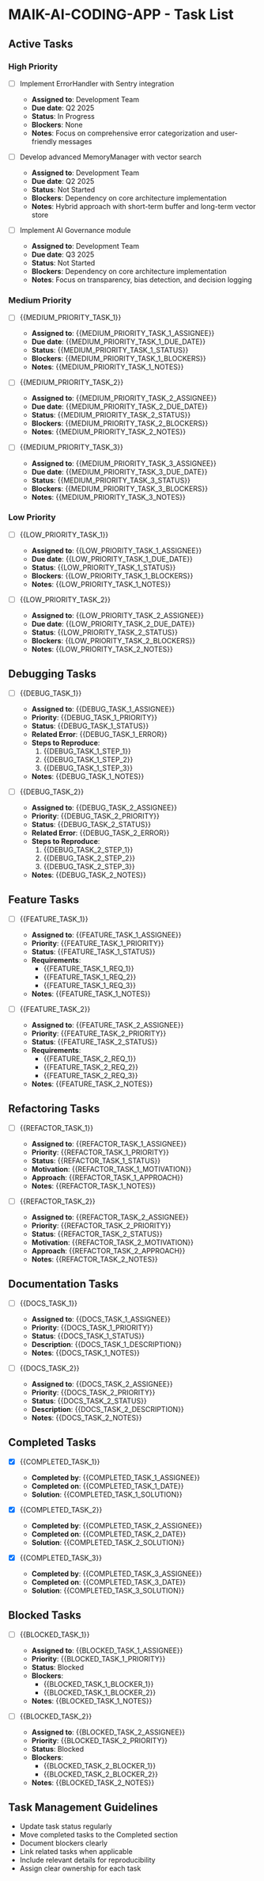 # MAIK-AI-CODING-APP - Task List

## Active Tasks

### High Priority

- [ ] Implement ErrorHandler with Sentry integration
  - **Assigned to**: Development Team
  - **Due date**: Q2 2025
  - **Status**: In Progress
  - **Blockers**: None
  - **Notes**: Focus on comprehensive error categorization and user-friendly messages

- [ ] Develop advanced MemoryManager with vector search
  - **Assigned to**: Development Team
  - **Due date**: Q2 2025
  - **Status**: Not Started
  - **Blockers**: Dependency on core architecture implementation
  - **Notes**: Hybrid approach with short-term buffer and long-term vector store

- [ ] Implement AI Governance module
  - **Assigned to**: Development Team
  - **Due date**: Q3 2025
  - **Status**: Not Started
  - **Blockers**: Dependency on core architecture implementation
  - **Notes**: Focus on transparency, bias detection, and decision logging

### Medium Priority

- [ ] {{MEDIUM_PRIORITY_TASK_1}}
  - **Assigned to**: {{MEDIUM_PRIORITY_TASK_1_ASSIGNEE}}
  - **Due date**: {{MEDIUM_PRIORITY_TASK_1_DUE_DATE}}
  - **Status**: {{MEDIUM_PRIORITY_TASK_1_STATUS}}
  - **Blockers**: {{MEDIUM_PRIORITY_TASK_1_BLOCKERS}}
  - **Notes**: {{MEDIUM_PRIORITY_TASK_1_NOTES}}

- [ ] {{MEDIUM_PRIORITY_TASK_2}}
  - **Assigned to**: {{MEDIUM_PRIORITY_TASK_2_ASSIGNEE}}
  - **Due date**: {{MEDIUM_PRIORITY_TASK_2_DUE_DATE}}
  - **Status**: {{MEDIUM_PRIORITY_TASK_2_STATUS}}
  - **Blockers**: {{MEDIUM_PRIORITY_TASK_2_BLOCKERS}}
  - **Notes**: {{MEDIUM_PRIORITY_TASK_2_NOTES}}

- [ ] {{MEDIUM_PRIORITY_TASK_3}}
  - **Assigned to**: {{MEDIUM_PRIORITY_TASK_3_ASSIGNEE}}
  - **Due date**: {{MEDIUM_PRIORITY_TASK_3_DUE_DATE}}
  - **Status**: {{MEDIUM_PRIORITY_TASK_3_STATUS}}
  - **Blockers**: {{MEDIUM_PRIORITY_TASK_3_BLOCKERS}}
  - **Notes**: {{MEDIUM_PRIORITY_TASK_3_NOTES}}

### Low Priority

- [ ] {{LOW_PRIORITY_TASK_1}}
  - **Assigned to**: {{LOW_PRIORITY_TASK_1_ASSIGNEE}}
  - **Due date**: {{LOW_PRIORITY_TASK_1_DUE_DATE}}
  - **Status**: {{LOW_PRIORITY_TASK_1_STATUS}}
  - **Blockers**: {{LOW_PRIORITY_TASK_1_BLOCKERS}}
  - **Notes**: {{LOW_PRIORITY_TASK_1_NOTES}}

- [ ] {{LOW_PRIORITY_TASK_2}}
  - **Assigned to**: {{LOW_PRIORITY_TASK_2_ASSIGNEE}}
  - **Due date**: {{LOW_PRIORITY_TASK_2_DUE_DATE}}
  - **Status**: {{LOW_PRIORITY_TASK_2_STATUS}}
  - **Blockers**: {{LOW_PRIORITY_TASK_2_BLOCKERS}}
  - **Notes**: {{LOW_PRIORITY_TASK_2_NOTES}}

## Debugging Tasks

- [ ] {{DEBUG_TASK_1}}
  - **Assigned to**: {{DEBUG_TASK_1_ASSIGNEE}}
  - **Priority**: {{DEBUG_TASK_1_PRIORITY}}
  - **Status**: {{DEBUG_TASK_1_STATUS}}
  - **Related Error**: {{DEBUG_TASK_1_ERROR}}
  - **Steps to Reproduce**: 
    1. {{DEBUG_TASK_1_STEP_1}}
    2. {{DEBUG_TASK_1_STEP_2}}
    3. {{DEBUG_TASK_1_STEP_3}}
  - **Notes**: {{DEBUG_TASK_1_NOTES}}

- [ ] {{DEBUG_TASK_2}}
  - **Assigned to**: {{DEBUG_TASK_2_ASSIGNEE}}
  - **Priority**: {{DEBUG_TASK_2_PRIORITY}}
  - **Status**: {{DEBUG_TASK_2_STATUS}}
  - **Related Error**: {{DEBUG_TASK_2_ERROR}}
  - **Steps to Reproduce**: 
    1. {{DEBUG_TASK_2_STEP_1}}
    2. {{DEBUG_TASK_2_STEP_2}}
    3. {{DEBUG_TASK_2_STEP_3}}
  - **Notes**: {{DEBUG_TASK_2_NOTES}}

## Feature Tasks

- [ ] {{FEATURE_TASK_1}}
  - **Assigned to**: {{FEATURE_TASK_1_ASSIGNEE}}
  - **Priority**: {{FEATURE_TASK_1_PRIORITY}}
  - **Status**: {{FEATURE_TASK_1_STATUS}}
  - **Requirements**: 
    - {{FEATURE_TASK_1_REQ_1}}
    - {{FEATURE_TASK_1_REQ_2}}
    - {{FEATURE_TASK_1_REQ_3}}
  - **Notes**: {{FEATURE_TASK_1_NOTES}}

- [ ] {{FEATURE_TASK_2}}
  - **Assigned to**: {{FEATURE_TASK_2_ASSIGNEE}}
  - **Priority**: {{FEATURE_TASK_2_PRIORITY}}
  - **Status**: {{FEATURE_TASK_2_STATUS}}
  - **Requirements**: 
    - {{FEATURE_TASK_2_REQ_1}}
    - {{FEATURE_TASK_2_REQ_2}}
    - {{FEATURE_TASK_2_REQ_3}}
  - **Notes**: {{FEATURE_TASK_2_NOTES}}

## Refactoring Tasks

- [ ] {{REFACTOR_TASK_1}}
  - **Assigned to**: {{REFACTOR_TASK_1_ASSIGNEE}}
  - **Priority**: {{REFACTOR_TASK_1_PRIORITY}}
  - **Status**: {{REFACTOR_TASK_1_STATUS}}
  - **Motivation**: {{REFACTOR_TASK_1_MOTIVATION}}
  - **Approach**: {{REFACTOR_TASK_1_APPROACH}}
  - **Notes**: {{REFACTOR_TASK_1_NOTES}}

- [ ] {{REFACTOR_TASK_2}}
  - **Assigned to**: {{REFACTOR_TASK_2_ASSIGNEE}}
  - **Priority**: {{REFACTOR_TASK_2_PRIORITY}}
  - **Status**: {{REFACTOR_TASK_2_STATUS}}
  - **Motivation**: {{REFACTOR_TASK_2_MOTIVATION}}
  - **Approach**: {{REFACTOR_TASK_2_APPROACH}}
  - **Notes**: {{REFACTOR_TASK_2_NOTES}}

## Documentation Tasks

- [ ] {{DOCS_TASK_1}}
  - **Assigned to**: {{DOCS_TASK_1_ASSIGNEE}}
  - **Priority**: {{DOCS_TASK_1_PRIORITY}}
  - **Status**: {{DOCS_TASK_1_STATUS}}
  - **Description**: {{DOCS_TASK_1_DESCRIPTION}}
  - **Notes**: {{DOCS_TASK_1_NOTES}}

- [ ] {{DOCS_TASK_2}}
  - **Assigned to**: {{DOCS_TASK_2_ASSIGNEE}}
  - **Priority**: {{DOCS_TASK_2_PRIORITY}}
  - **Status**: {{DOCS_TASK_2_STATUS}}
  - **Description**: {{DOCS_TASK_2_DESCRIPTION}}
  - **Notes**: {{DOCS_TASK_2_NOTES}}

## Completed Tasks

- [x] {{COMPLETED_TASK_1}}
  - **Completed by**: {{COMPLETED_TASK_1_ASSIGNEE}}
  - **Completed on**: {{COMPLETED_TASK_1_DATE}}
  - **Solution**: {{COMPLETED_TASK_1_SOLUTION}}

- [x] {{COMPLETED_TASK_2}}
  - **Completed by**: {{COMPLETED_TASK_2_ASSIGNEE}}
  - **Completed on**: {{COMPLETED_TASK_2_DATE}}
  - **Solution**: {{COMPLETED_TASK_2_SOLUTION}}

- [x] {{COMPLETED_TASK_3}}
  - **Completed by**: {{COMPLETED_TASK_3_ASSIGNEE}}
  - **Completed on**: {{COMPLETED_TASK_3_DATE}}
  - **Solution**: {{COMPLETED_TASK_3_SOLUTION}}

## Blocked Tasks

- [ ] {{BLOCKED_TASK_1}}
  - **Assigned to**: {{BLOCKED_TASK_1_ASSIGNEE}}
  - **Priority**: {{BLOCKED_TASK_1_PRIORITY}}
  - **Status**: Blocked
  - **Blockers**: 
    - {{BLOCKED_TASK_1_BLOCKER_1}}
    - {{BLOCKED_TASK_1_BLOCKER_2}}
  - **Notes**: {{BLOCKED_TASK_1_NOTES}}

- [ ] {{BLOCKED_TASK_2}}
  - **Assigned to**: {{BLOCKED_TASK_2_ASSIGNEE}}
  - **Priority**: {{BLOCKED_TASK_2_PRIORITY}}
  - **Status**: Blocked
  - **Blockers**: 
    - {{BLOCKED_TASK_2_BLOCKER_1}}
    - {{BLOCKED_TASK_2_BLOCKER_2}}
  - **Notes**: {{BLOCKED_TASK_2_NOTES}}

## Task Management Guidelines

- Update task status regularly
- Move completed tasks to the Completed section
- Document blockers clearly
- Link related tasks when applicable
- Include relevant details for reproducibility
- Assign clear ownership for each task
